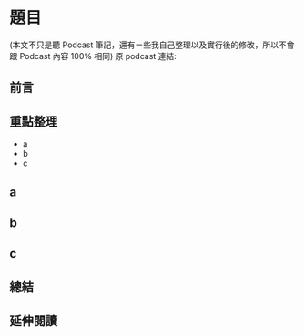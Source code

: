 # 題目

(本文不只是聽 Podcast 筆記，還有ㄧ些我自己整理以及實行後的修改，所以不會跟 Podcast 內容 100% 相同)
原 podcast 連結:
## 前言
## 重點整理
- a
- b
- c

## a

## b

## c

## 總結

## 延伸閱讀